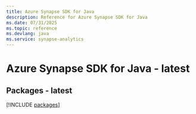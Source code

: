 ```yaml
---
title: Azure Synapse SDK for Java
description: Reference for Azure Synapse SDK for Java
ms.date: 07/31/2025
ms.topic: reference
ms.devlang: java
ms.service: synapse-analytics
---
```

# Azure Synapse SDK for Java - latest
## Packages - latest
[!INCLUDE [packages](synapse-index.md)]